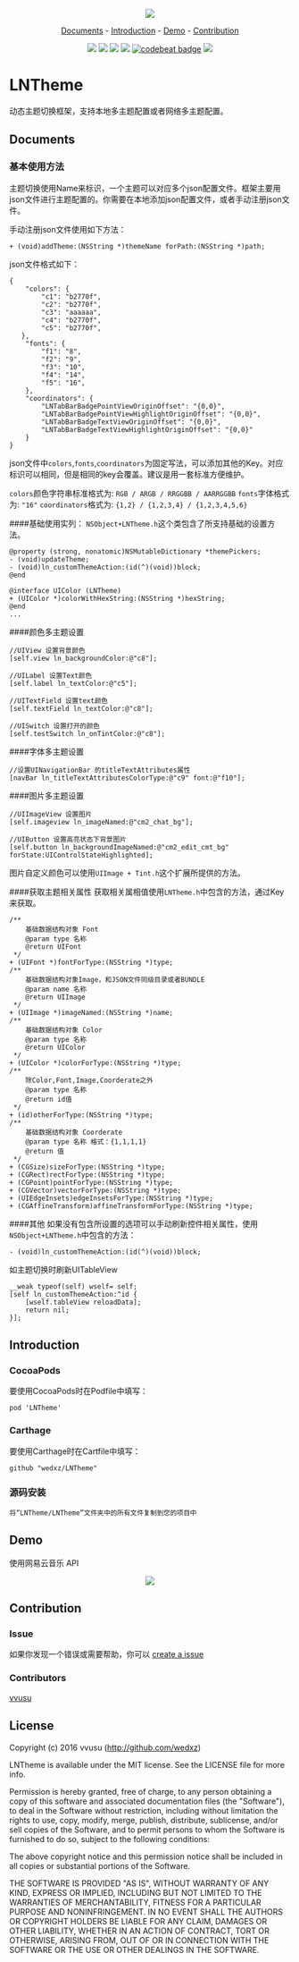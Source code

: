 <p align="center">
  <img src="./images/banner.png">
</p>

<p align="center">
<a href="#documents">Documents</a> -
<a href="#introduction">Introduction</a> -
<a href="#demo">Demo</a> -
<a href="#contribution">Contribution</a>
</p>
    
<p align="center">
<a href="http://cocoadocs.org/docsets/LNTheme"><img src="https://img.shields.io/badge/CocoaPods-compatible-4BC51D.svg?style=flat"></a>
<a href="https://github.com/Carthage/Carthage"><img src="https://img.shields.io/badge/Carthage-compatible-4BC51D.svg?style=flat"></a>
<a href="https://developer.apple.com/ios"><img src="https://img.shields.io/badge/platform-iOS%207%2B-blue.svg?style=flat"></a>
<a href="https://github.com/wedxz/LNTheme/tree/1.0.0"><img src="https://img.shields.io/badge/release-1.0.0-blue.svg"></a>
<a href="https://codebeat.co/projects/github-com-wedxz-lntheme-master"><img alt="codebeat badge" src="https://codebeat.co/badges/900eef02-9b88-46eb-8ce9-440c1dc31435"/></a>
<a href="https://github.com/wedxz/LNTheme/blob/master/LICENSE"><img src="http://img.shields.io/badge/license-MIT-lightgrey.svg?style=flat"></a>
</p>

# LNTheme
动态主题切换框架，支持本地多主题配置或者网络多主题配置。

## Documents

### 基本使用方法
主题切换使用Name来标识，一个主题可以对应多个json配置文件。框架主要用json文件进行主题配置的。你需要在本地添加json配置文件，或者手动注册json文件。

手动注册json文件使用如下方法：

```
+ (void)addTheme:(NSString *)themeName forPath:(NSString *)path;
```
json文件格式如下：

```
{
    "colors": {
        "c1": "b2770f",
        "c2": "b2770f",
        "c3": "aaaaaa",
        "c4": "b2770f",
        "c5": "b2770f",
   },
    "fonts": {
        "f1": "8",
        "f2": "9",
        "f3": "10",
        "f4": "14",
        "f5": "16",
    },
    "coordinators": {
        "LNTabBarBadgePointViewOriginOffset": "{0,0}",
        "LNTabBarBadgePointViewHighlightOriginOffset": "{0,0}",
        "LNTabBarBadgeTextViewOriginOffset": "{0,0}",
        "LNTabBarBadgeTextViewHighlightOriginOffset": "{0,0}"
    }
}
```
json文件中`colors`,`fonts`,`coordinators`为固定写法，可以添加其他的Key。对应标识可以相同，但是相同的key会覆盖。建议是用一套标准方便维护。

`colors`颜色字符串标准格式为: `RGB / ARGB / RRGGBB / AARRGGBB`
`fonts`字体格式为: `"16"`
`coordinators`格式为: `{1,2} / {1,2,3,4} / {1,2,3,4,5,6}`

####基础使用实列：
`NSObject+LNTheme.h`这个类包含了所支持基础的设置方法。

```
@property (strong, nonatomic)NSMutableDictionary *themePickers;
- (void)updateTheme;
- (void)ln_customThemeAction:(id(^)(void))block;
@end

@interface UIColor (LNTheme)
+ (UIColor *)colorWithHexString:(NSString *)hexString;
@end
...
```
####颜色多主题设置
```
//UIView 设置背景颜色
[self.view ln_backgroundColor:@"c8"];

//UILabel 设置Text颜色
[self.label ln_textColor:@"c5"];

//UITextField 设置text颜色
[self.textField ln_textColor:@"c8"];

//UISwitch 设置打开的颜色
[self.testSwitch ln_onTintColor:@"c8"];
```
####字体多主题设置
```
//设置UINavigationBar 的titleTextAttributes属性
[navBar ln_titleTextAttributesColorType:@"c9" font:@"f10"];
```
####图片多主题设置
```
//UIImageView 设置图片
[self.imageview ln_imageNamed:@"cm2_chat_bg"];

//UIButton 设置高亮状态下背景图片
[self.button ln_backgroundImageNamed:@"cm2_edit_cmt_bg" forState:UIControlStateHighlighted];
```

图片自定义颜色可以使用`UIImage + Tint.h`这个扩展所提供的方法。

####获取主题相关属性
获取相关属相值使用`LNTheme.h`中包含的方法，通过Key来获取。

```
/**
    基础数据结构对象 Font
    @param type 名称
    @return UIFont
 */
+ (UIFont *)fontForType:(NSString *)type;
/**
    基础数据结构对象Image，和JSON文件同级目录或者BUNDLE
    @param name 名称
    @return UIImage
 */
+ (UIImage *)imageNamed:(NSString *)name;
/**
    基础数据结构对象 Color
    @param type 名称
    @return UIColor
 */
+ (UIColor *)colorForType:(NSString *)type;
/**
    除Color,Font,Image,Coorderate之外
    @param type 名称
    @return id值
 */
+ (id)otherForType:(NSString *)type;
/**
    基础数据结构对象 Coorderate
    @param type 名称 格式：{1,1,1,1}
    @return 值
 */
+ (CGSize)sizeForType:(NSString *)type;
+ (CGRect)rectForType:(NSString *)type;
+ (CGPoint)pointForType:(NSString *)type;
+ (CGVector)vectorForType:(NSString *)type;
+ (UIEdgeInsets)edgeInsetsForType:(NSString *)type;
+ (CGAffineTransform)affineTransformForType:(NSString *)type;
```

####其他
如果没有包含所设置的选项可以手动刷新控件相关属性，使用`NSObject+LNTheme.h`中包含的方法：

```
- (void)ln_customThemeAction:(id(^)(void))block;
```
如主题切换时刷新UITableView

```
__weak typeof(self) wself= self;
[self ln_customThemeAction:^id {
    [wself.tableView reloadData];
    return nil;
}];
```

## Introduction
### CocoaPods
要使用CocoaPods时在Podfile中填写：

```
pod 'LNTheme'
```
### Carthage
要使用Carthage时在Cartfile中填写：

```
github "wedxz/LNTheme"
```
### 源码安装
```
将“LNTheme/LNTheme”文件夹中的所有文件复制到您的项目中
```
## Demo
使用网易云音乐 API

<p align="center">
    <img src="./images/demo.png">
</p>

## Contribution

### Issue
如果你发现一个错误或需要帮助，你可以 [create a issue](https://github.com/wedxz/LNTheme/issues/new)

### Contributors
[vvusu](https://github.com/wedxz)

## License

Copyright (c) 2016 vvusu (http://github.com/wedxz)

LNTheme is available under the MIT license. See the LICENSE file for more info.

Permission is hereby granted, free of charge, to any person obtaining a copy
of this software and associated documentation files (the "Software"), to deal
in the Software without restriction, including without limitation the rights
to use, copy, modify, merge, publish, distribute, sublicense, and/or sell
copies of the Software, and to permit persons to whom the Software is
furnished to do so, subject to the following conditions:

The above copyright notice and this permission notice shall be included in all
copies or substantial portions of the Software.

THE SOFTWARE IS PROVIDED "AS IS", WITHOUT WARRANTY OF ANY KIND, EXPRESS OR
IMPLIED, INCLUDING BUT NOT LIMITED TO THE WARRANTIES OF MERCHANTABILITY,
FITNESS FOR A PARTICULAR PURPOSE AND NONINFRINGEMENT. IN NO EVENT SHALL THE
AUTHORS OR COPYRIGHT HOLDERS BE LIABLE FOR ANY CLAIM, DAMAGES OR OTHER
LIABILITY, WHETHER IN AN ACTION OF CONTRACT, TORT OR OTHERWISE, ARISING FROM,
OUT OF OR IN CONNECTION WITH THE SOFTWARE OR THE USE OR OTHER DEALINGS IN THE
SOFTWARE.

